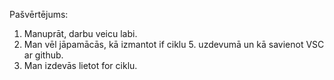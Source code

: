 Pašvērtējums:
1. Manuprāt, darbu veicu labi.
2. Man vēl jāpamācās, kā izmantot if ciklu 5. uzdevumā un kā savienot VSC ar github.
3. Man izdevās lietot for ciklu.